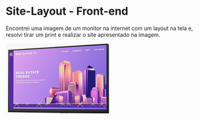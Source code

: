 # Site-Layout - Front-end

<p>Encontrei uma imagem de um monitor na internet com um layout na tela e, resolvi tirar um print e realizar o site apresentado na imagem.</p>

![imagem](Git-img/imagem-base.png)
